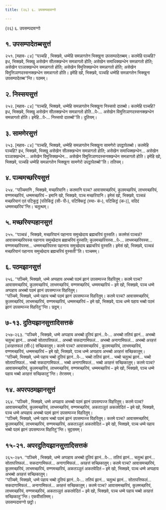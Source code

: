 ```yaml
---
title: (२६) ६. उपसम्पदावग्गो

---
```

(२६) ६. उपसम्पदावग्गो  


## १. उपसम्पादेतब्बसुत्तं

२५१. [महाव॰ ८४] ‘‘पञ्चहि , भिक्खवे, धम्मेहि समन्नागतेन भिक्खुना उपसम्पादेतब्बम्। कतमेहि पञ्चहि? इध, भिक्खवे, भिक्खु असेखेन सीलक्खन्धेन समन्नागतो होति; असेखेन समाधिक्खन्धेन समन्नागतो होति; असेखेन पञ्ञाक्खन्धेन समन्नागतो होति; असेखेन विमुत्तिक्खन्धेन समन्नागतो होति; असेखेन विमुत्तिञाणदस्सनक्खन्धेन समन्नागतो होति। इमेहि खो, भिक्खवे, पञ्चहि धम्मेहि समन्नागतेन भिक्खुना उपसम्पादेतब्ब’’न्ति। पठमम्।  


## २. निस्सयसुत्तं

२५२. [महाव॰ ८४] ‘‘पञ्चहि, भिक्खवे, धम्मेहि समन्नागतेन भिक्खुना निस्सयो दातब्बो। कतमेहि पञ्चहि? इध, भिक्खवे, भिक्खु असेखेन सीलक्खन्धेन समन्नागतो होति…पे॰… असेखेन विमुत्तिञाणदस्सनक्खन्धेन समन्नागतो होति। इमेहि…पे॰… निस्सयो दातब्बो’’ति। दुतियम्।  


## ३. सामणेरसुत्तं

२५३. [महाव॰ ८४] ‘‘पञ्चहि, भिक्खवे, धम्मेहि समन्नागतेन भिक्खुना सामणेरो उपट्ठापेतब्बो। कतमेहि पञ्चहि? इध, भिक्खवे, भिक्खु असेखेन सीलक्खन्धेन समन्नागतो होति; असेखेन समाधिक्खन्धेन… असेखेन पञ्ञाक्खन्धेन… असेखेन विमुत्तिक्खन्धेन… असेखेन विमुत्तिञाणदस्सनक्खन्धेन समन्नागतो होति। इमेहि खो, भिक्खवे, पञ्चहि धम्मेहि समन्नागतेन भिक्खुना सामणेरो उपट्ठापेतब्बो’’ति। ततियम्।  


## ४. पञ्चमच्छरियसुत्तं

२५४. ‘‘पञ्चिमानि , भिक्खवे, मच्छरियानि। कतमानि पञ्च? आवासमच्छरियं, कुलमच्छरियं, लाभमच्छरियं, वण्णमच्छरियं, धम्ममच्छरियं – इमानि खो, भिक्खवे, पञ्च मच्छरियानि। इमेसं खो, भिक्खवे, पञ्चन्नं मच्छरियानं एतं पटिकुट्ठं [पतिकिट्ठं (सी॰ पी॰), पटिक्किट्ठं (स्या॰ कं॰), पटिकिट्ठं (क॰)], यदिदं धम्ममच्छरिय’’न्ति। चतुत्थम्।  


## ५. मच्छरियप्पहानसुत्तं

२५५. ‘‘पञ्चन्नं , भिक्खवे, मच्छरियानं पहानाय समुच्छेदाय ब्रह्मचरियं वुस्सति। कतमेसं पञ्चन्नं? आवासमच्छरियस्स पहानाय समुच्छेदाय ब्रह्मचरियं वुस्सति; कुलमच्छरियस्स…पे॰… लाभमच्छरियस्स… वण्णमच्छरियस्स… धम्ममच्छरियस्स पहानाय समुच्छेदाय ब्रह्मचरियं वुस्सति। इमेसं खो, भिक्खवे, पञ्चन्नं मच्छरियानं पहानाय समुच्छेदाय ब्रह्मचरियं वुस्सती’’ति। पञ्चमम्।  


## ६. पठमझानसुत्तं

२५६. ‘‘पञ्चिमे, भिक्खवे, धम्मे अप्पहाय अभब्बो पठमं झानं उपसम्पज्ज विहरितुम्। कतमे पञ्च? आवासमच्छरियं, कुलमच्छरियं, लाभमच्छरियं, वण्णमच्छरियं, धम्ममच्छरियं – इमे खो, भिक्खवे, पञ्च धम्मे अप्पहाय अभब्बो पठमं झानं उपसम्पज्ज विहरितुम्।  
‘‘पञ्चिमे, भिक्खवे, धम्मे पहाय भब्बो पठमं झानं उपसम्पज्ज विहरितुम्। कतमे पञ्च? आवासमच्छरियं, कुलमच्छरियं, लाभमच्छरियं, वण्णमच्छरियं, धम्ममच्छरियं – इमे खो, भिक्खवे, पञ्च धम्मे पहाय भब्बो पठमं झानं उपसम्पज्ज विहरितु’’न्ति। छट्ठम्।  


## ७-१३. दुतियझानसुत्तादिसत्तकं

२५७-२६३. ‘‘पञ्चिमे , भिक्खवे, धम्मे अप्पहाय अभब्बो दुतियं झानं…पे॰… अभब्बो ततियं झानं… अभब्बो चतुत्थं झानं… अभब्बो सोतापत्तिफलं… अभब्बो सकदागामिफलं… अभब्बो अनागामिफलं… अभब्बो अरहत्तं [अरहत्तफलं (सी॰)] सच्छिकातुम्। कतमे पञ्च? आवासमच्छरियं , कुलमच्छरियं, लाभमच्छरियं, वण्णमच्छरियं, धम्ममच्छरियं – इमे खो, भिक्खवे, पञ्च धम्मे अप्पहाय अभब्बो अरहत्तं सच्छिकातुम्।  
‘‘पञ्चिमे, भिक्खवे, धम्मे पहाय भब्बो दुतियं झानं…पे॰… भब्बो ततियं झानं… भब्बो चतुत्थं झानं… भब्बो सोतापत्तिफलं… भब्बो सकदागामिफलं… भब्बो अनागामिफलं… भब्बो अरहत्तं सच्छिकातुम्। कतमे पञ्च? आवासमच्छरियं, कुलमच्छरियं, लाभमच्छरियं, वण्णमच्छरियं, धम्ममच्छरियं – इमे खो, भिक्खवे, पञ्च धम्मे पहाय भब्बो अरहत्तं सच्छिकातु’’न्ति। तेरसमम्।  


## १४. अपरपठमझानसुत्तं

२६४. ‘‘पञ्चिमे , भिक्खवे, धम्मे अप्पहाय अभब्बो पठमं झानं उपसम्पज्ज विहरितुम्। कतमे पञ्च? आवासमच्छरियं, कुलमच्छरियं, लाभमच्छरियं, वण्णमच्छरियं, अकतञ्ञुतं अकतवेदितं – इमे खो, भिक्खवे, पञ्च धम्मे अप्पहाय अभब्बो पठमं झानं उपसम्पज्ज विहरितुम्।  
‘‘पञ्चिमे, भिक्खवे, धम्मे पहाय भब्बो पठमं झानं उपसम्पज्ज विहरितुम्। कतमे पञ्च? आवासमच्छरियं, कुलमच्छरियं, लाभमच्छरियं, वण्णमच्छरियं, अकतञ्ञुतं अकतवेदितं – इमे खो, भिक्खवे, पञ्च धम्मे पहाय भब्बो पठमं झानं उपसम्पज्ज विहरितु’’न्ति। चुद्दसमम्।  


## १५-२१. अपरदुतियझानसुत्तादिसत्तकं

२६५-२७१. ‘‘पञ्चिमे , भिक्खवे, धम्मे अप्पहाय अभब्बो दुतियं झानं…पे॰… ततियं झानं… चतुत्थं झानं… सोतापत्तिफलं… सकदागामिफलं… अनागामिफलं… अरहत्तं सच्छिकातुम्। कतमे पञ्च? आवासमच्छरियं, कुलमच्छरियं, लाभमच्छरियं, वण्णमच्छरियं, अकतञ्ञुतं अकतवेदितं – इमे खो, भिक्खवे, पञ्च धम्मे अप्पहाय अभब्बो अरहत्तं सच्छिकातुम्।  
‘‘पञ्चिमे, भिक्खवे, धम्मे पहाय भब्बो दुतियं झानं…पे॰… ततियं झानं… चतुत्थं झानं… सोतापत्तिफलं… सकदागामिफलं… अनागामिफलं… अरहत्तं सच्छिकातुम्। कतमे पञ्च? आवासमच्छरियं, कुलमच्छरियं, लाभमच्छरियं, वण्णमच्छरियं, अकतञ्ञुतं अकतवेदितं – इमे खो, भिक्खवे, पञ्च धम्मे पहाय भब्बो अरहत्तं सच्छिकातु’’न्ति। एकवीसतिमम्।  
उपसम्पदावग्गो छट्ठो।  